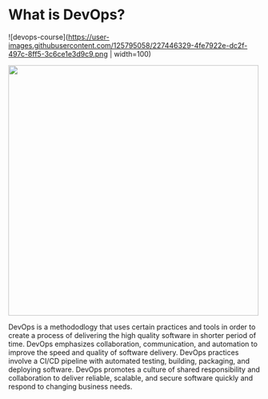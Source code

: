 # What is DevOps? 

![devops-course](https://user-images.githubusercontent.com/125795058/227446329-4fe7922e-dc2f-497c-8ff5-3c6ce1e3d9c9.png | width=100)

<img src="https://user-images.githubusercontent.com/125795058/227446329-4fe7922e-dc2f-497c-8ff5-3c6ce1e3d9c9.png"  width=500 />

DevOps is a methododlogy that uses certain practices and tools in order to create a process of delivering the high quality software in shorter period of time. DevOps emphasizes collaboration, communication, and automation to improve the speed and quality of software delivery. DevOps practices involve a CI/CD pipeline with automated testing, building, packaging, and deploying software. DevOps promotes a culture of shared responsibility and collaboration to deliver reliable, scalable, and secure software quickly and respond to changing business needs.

